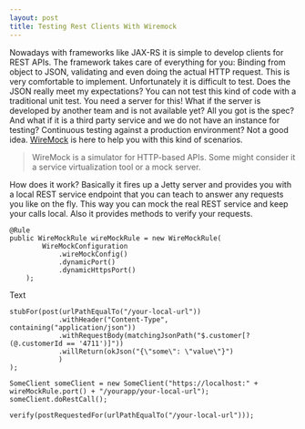 ```yaml
---
layout: post
title: Testing Rest Clients With Wiremock
---
```

Nowadays with frameworks like JAX-RS it is simple to develop clients for REST APIs. The framework takes care of everything for you: Binding from object to JSON, validating and even doing the actual HTTP request. This is very comfortable to implement. Unfortunately it is difficult to test. Does the JSON really meet my expectations? You can not test this kind of code with a traditional unit test. You need a server for this! What if the server is developed by another team and is not available yet? All you got is the spec? And what if it is a third party service and we do not have an instance for testing? Continuous testing against a production environment? Not a good idea. [WireMock](http://wiremock.org/) is here to help you with this kind of scenarios.

<blockquote cite="http://wiremock.org">
    WireMock is a simulator for HTTP-based APIs. Some might consider it a service virtualization tool or a mock server.
</blockquote>

How does it work? Basically it fires up a Jetty server and provides you with a local REST service endpoint that you can teach to answer any requests you like on the fly. This way you can mock the real REST service and keep your calls local. Also it provides methods to verify your requests.

    @Rule
    public WireMockRule wireMockRule = new WireMockRule(
            WireMockConfiguration
                .wireMockConfig()
                .dynamicPort()
                .dynamicHttpsPort()
        );

Text

    stubFor(post(urlPathEqualTo("/your-local-url"))
                .withHeader("Content-Type", containing("application/json"))
                .withRequestBody(matchingJsonPath("$.customer[?(@.customerId == '4711')]"))
                .willReturn(okJson("{\"some\": \"value\"}")
                )
    );

    SomeClient someClient = new SomeClient("https://localhost:" + wireMockRule.port() + "/yourapp/your-local-url");
    someClient.doRestCall();

    verify(postRequestedFor(urlPathEqualTo("/your-local-url")));
        
